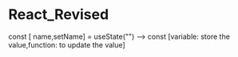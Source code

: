 # React_Revised
const [ name,setName] = useState("") --> const [variable: store the value,function: to update the value]